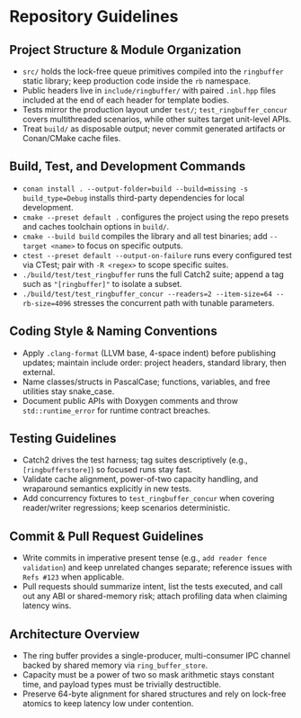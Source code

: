 # Repository Guidelines

## Project Structure & Module Organization
- `src/` holds the lock-free queue primitives compiled into the `ringbuffer` static library; keep production code inside the `rb` namespace.
- Public headers live in `include/ringbuffer/` with paired `.inl.hpp` files included at the end of each header for template bodies.
- Tests mirror the production layout under `test/`; `test_ringbuffer_concur` covers multithreaded scenarios, while other suites target unit-level APIs.
- Treat `build/` as disposable output; never commit generated artifacts or Conan/CMake cache files.

## Build, Test, and Development Commands
- `conan install . --output-folder=build --build=missing -s build_type=Debug` installs third-party dependencies for local development.
- `cmake --preset default .` configures the project using the repo presets and caches toolchain options in `build/`.
- `cmake --build build` compiles the library and all test binaries; add `--target <name>` to focus on specific outputs.
- `ctest --preset default --output-on-failure` runs every configured test via CTest; pair with `-R <regex>` to scope specific suites.
- `./build/test/test_ringbuffer` runs the full Catch2 suite; append a tag such as `"[ringbuffer]"` to isolate a subset.
- `./build/test/test_ringbuffer_concur --readers=2 --item-size=64 --rb-size=4096` stresses the concurrent path with tunable parameters.

## Coding Style & Naming Conventions
- Apply `.clang-format` (LLVM base, 4-space indent) before publishing updates; maintain include order: project headers, standard library, then external.
- Name classes/structs in PascalCase; functions, variables, and free utilities stay snake_case.
- Document public APIs with Doxygen comments and throw `std::runtime_error` for runtime contract breaches.

## Testing Guidelines
- Catch2 drives the test harness; tag suites descriptively (e.g., `[ringbufferstore]`) so focused runs stay fast.
- Validate cache alignment, power-of-two capacity handling, and wraparound semantics explicitly in new tests.
- Add concurrency fixtures to `test_ringbuffer_concur` when covering reader/writer regressions; keep scenarios deterministic.

## Commit & Pull Request Guidelines
- Write commits in imperative present tense (e.g., `add reader fence validation`) and keep unrelated changes separate; reference issues with `Refs #123` when applicable.
- Pull requests should summarize intent, list the tests executed, and call out any ABI or shared-memory risk; attach profiling data when claiming latency wins.

## Architecture Overview
- The ring buffer provides a single-producer, multi-consumer IPC channel backed by shared memory via `ring_buffer_store`.
- Capacity must be a power of two so mask arithmetic stays constant time, and payload types must be trivially destructible.
- Preserve 64-byte alignment for shared structures and rely on lock-free atomics to keep latency low under contention.
